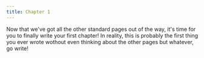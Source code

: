```yaml
---
title: Chapter 1
---
```

Now that we've got all the other standard pages out of the way, it's time for you to finally write your first chapter! In reality, this is probably the first thing you ever wrote wothout even thinking about the other pages but whatever, go write!